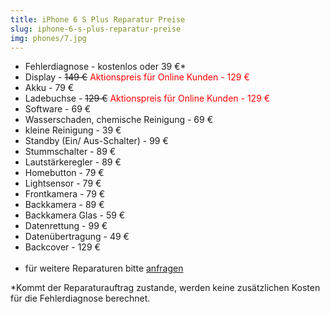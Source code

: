 ```yaml
---
title: iPhone 6 S Plus Reparatur Preise
slug: iphone-6-s-plus-reparatur-preise
img: phones/7.jpg
---
```


- Fehlerdiagnose - kostenlos oder 39 €*
- Display - <s>149 €</s> <font color=red> Aktionspreis für Online Kunden - 129 €</font>
- Akku - 79 €
- Ladebuchse - <s>129 €</s><font color=red> Aktionspreis für Online Kunden - 129 €</font>
- Software - 69 €
- Wasserschaden, chemische Reinigung - 69 €
- kleine Reinigung - 39 €
- Standby (Ein/ Aus-Schalter) - 99 €
- Stummschalter - 89 €
- Lautstärkeregler - 89 €
- Homebutton - 79 €
- Lightsensor - 79 €
- Frontkamera - 79 €
- Backkamera - 89 €
- Backkamera Glas - 59 €
- Datenrettung - 99 €
- Datenübertragung - 49 €
- Backcover - 129 €<br><br>
- für weitere Reparaturen bitte <a href="/kontakt">anfragen</a>

*Kommt der Reparaturauftrag zustande, werden keine zusätzlichen Kosten für die Fehlerdiagnose berechnet.
